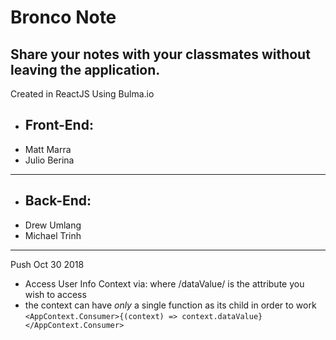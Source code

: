 # Bronco Note
## Share your notes with your classmates without leaving the application.

Created in ReactJS
Using Bulma.io

* ## Front-End:
* Matt Marra
* Julio Berina
---
* ## Back-End:
* Drew Umlang
* Michael Trinh

---
Push Oct 30 2018
* Access User Info Context via: where /dataValue/ is the attribute you wish to access
* the context can have *only* a single function as its child in order to work
`<AppContext.Consumer>{(context) => context.dataValue}</AppContext.Consumer>`
